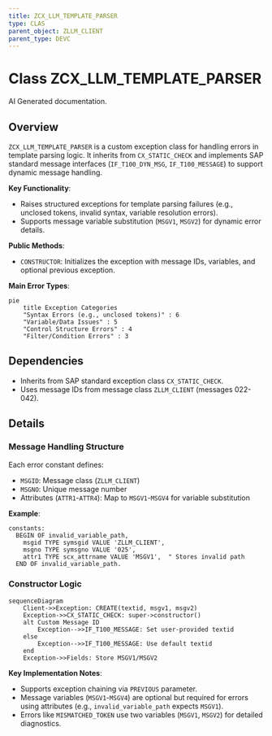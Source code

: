 ```yaml
---
title: ZCX_LLM_TEMPLATE_PARSER
type: CLAS
parent_object: ZLLM_CLIENT
parent_type: DEVC
---
```


# Class ZCX_LLM_TEMPLATE_PARSER

AI Generated documentation.

## Overview  

`ZCX_LLM_TEMPLATE_PARSER` is a custom exception class for handling errors in template parsing logic. It inherits from `CX_STATIC_CHECK` and implements SAP standard message interfaces (`IF_T100_DYN_MSG`, `IF_T100_MESSAGE`) to support dynamic message handling.  

**Key Functionality**:  

- Raises structured exceptions for template parsing failures (e.g., unclosed tokens, invalid syntax, variable resolution errors).  
- Supports message variable substitution (`MSGV1`, `MSGV2`) for dynamic error details.  

**Public Methods**:  

- `CONSTRUCTOR`: Initializes the exception with message IDs, variables, and optional previous exception.  

**Main Error Types**:  

```mermaid  
pie  
    title Exception Categories  
    "Syntax Errors (e.g., unclosed tokens)" : 6  
    "Variable/Data Issues" : 5  
    "Control Structure Errors" : 4  
    "Filter/Condition Errors" : 3  
```  

## Dependencies  

- Inherits from SAP standard exception class `CX_STATIC_CHECK`.  
- Uses message IDs from message class `ZLLM_CLIENT` (messages 022-042).  

## Details  

### Message Handling Structure  

Each error constant defines:  

- `MSGID`: Message class (`ZLLM_CLIENT`)  
- `MSGNO`: Unique message number  
- Attributes (`ATTR1`-`ATTR4`): Map to `MSGV1`-`MSGV4` for variable substitution  

**Example**:  

```abap  
constants:  
  BEGIN OF invalid_variable_path,  
    msgid TYPE symsgid VALUE 'ZLLM_CLIENT',  
    msgno TYPE symsgno VALUE '025',  
    attr1 TYPE scx_attrname VALUE 'MSGV1',  " Stores invalid path  
  END OF invalid_variable_path.  
```  

### Constructor Logic  

```mermaid  
sequenceDiagram  
    Client->>Exception: CREATE(textid, msgv1, msgv2)  
    Exception->>CX_STATIC_CHECK: super->constructor()  
    alt Custom Message ID  
        Exception-->>IF_T100_MESSAGE: Set user-provided textid  
    else  
        Exception-->>IF_T100_MESSAGE: Use default textid  
    end  
    Exception->>Fields: Store MSGV1/MSGV2  
```  

**Key Implementation Notes**:  

- Supports exception chaining via `PREVIOUS` parameter.  
- Message variables (`MSGV1`-`MSGV4`) are optional but required for errors using attributes (e.g., `invalid_variable_path` expects `MSGV1`).  
- Errors like `MISMATCHED_TOKEN` use two variables (`MSGV1`, `MSGV2`) for detailed diagnostics.
